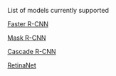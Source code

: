 List of models currently supported

[Faster R-CNN](docs/FASTER_RCNN.md)

[Mask R-CNN](docs/MASK_RCNN.md)

[Cascade R-CNN](docs/CASCADE_RCNN.md)

[RetinaNet](docs/RETINANET.md)
